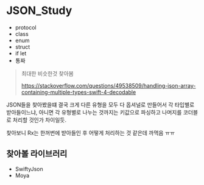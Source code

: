 # JSON_Study



- protocol
- class
- enum
- struct
- if let
- 통짜



> 최대한 비슷한것 찾아봄
>
> https://stackoverflow.com/questions/49538509/handling-json-array-containing-multiple-types-swift-4-decodable
>



JSON들을 찾아봤을떄 결국 크게 다른 유형을 모두 다 옵셔널로 만들어서 각 타입별로 받아들이느냐, 아니면 각 유형별로 나누는 것까지는 키값으로 파싱하고 나머지를 코더블로 처리할 것인가 차이일듯.

찾아보니 Rx는 한꺼번에 받아들인 후 어떻게 처리하는 것 같은데 까먹음 ㅠㅠ



## 찾아볼 라이브러리

- SwiftyJson
- Moya